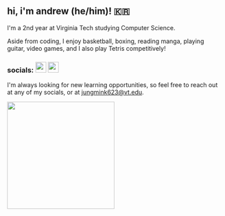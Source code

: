 ## hi, i'm andrew (he/him)! 🇰🇷

I'm a 2nd year at Virginia Tech studying Computer Science.

Aside from coding, I enjoy basketball, boxing, reading manga, playing guitar, video games, and I also play Tetris competitively!

### socials: <a href="https://www.instagram.com/jungmkn/" target="blank"><img align="" src="https://upload.wikimedia.org/wikipedia/commons/9/95/Instagram_logo_2022.svg" height="25" /></a> <a href="https://www.linkedin.com/in/jungmink623/" target="blank"><img align="" src="https://upload.wikimedia.org/wikipedia/commons/8/81/LinkedIn_icon.svg" height="25" /></a>

I'm always looking for new learning opportunities, so feel free to reach out at any of my socials, or at jungmink623@vt.edu.

<a href="https://www.youtube.com/watch?v=2xx_2XNxxfA" target="blank"><img align="center" src="https://media.giphy.com/media/sqctAhcpUOFJC/giphy.gif" height="250" /></a>

<!--
**aykk/aykk** is a ✨ _special_ ✨ repository because its `README.md` (this file) appears on your GitHub profile.

Here are some ideas to get you started:

- 🔭 I’m currently working on ...
- 🌱 I’m currently learning ...
- 👯 I’m looking to collaborate on ...
- 🤔 I’m looking for help with ...
- 💬 Ask me about ...
- 📫 How to reach me: ...
- 😄 Pronouns: ...
- ⚡ Fun fact: ...
-->
